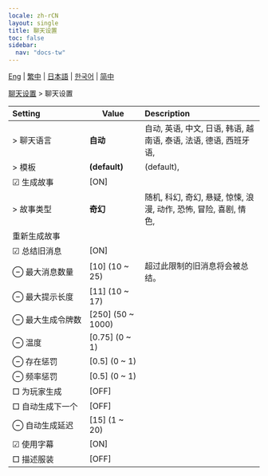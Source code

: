 ```yaml
---
locale: zh-rCN
layout: single
title: 聊天设置
toc: false
sidebar:
  nav: "docs-tw"
---
```

[Eng](/dancexr/menu/2025.4/chat/chat_settings) | [繁中](/tw/dancexr/menu/2025.4/chat/chat_settings) | [日本語](/jp/dancexr/menu/2025.4/chat/chat_settings) | [한국어](/kr/dancexr/menu/2025.4/chat/chat_settings) | [简中](/zh/dancexr/menu/2025.4/chat/chat_settings)

[聊天设置](../menu#聊天设置) > 聊天设置



| Setting | Value | Description |
| :--- | --- | :--- |
|<nobr> > 聊天语言</nobr>| **自动** | 自动, 英语, 中文, 日语, 韩语, 越南语, 泰语, 法语, 德语, 西班牙语,  |
|<nobr> > 模板</nobr>| **(default)** | (default),  |
|<nobr> ☑ 生成故事</nobr>| [ON] | 
|<nobr> > 故事类型</nobr>| **奇幻** | 随机, 科幻, 奇幻, 悬疑, 惊悚, 浪漫, 动作, 恐怖, 冒险, 喜剧, 情色,  |
|<nobr> 重新生成故事</nobr>|| 
|<nobr> ☑ 总结旧消息</nobr>| [ON] | 
|<nobr> ⊖ 最大消息数量</nobr>| [10] (10 ~ 25) | 超过此限制的旧消息将会被总结。
|<nobr> ⊖ 最大提示长度</nobr>| [11] (10 ~ 17) | 
|<nobr> ⊖ 最大生成令牌数</nobr>| [250] (50 ~ 1000) | 
|<nobr> ⊖ 温度</nobr>| [0.75] (0 ~ 1) | 
|<nobr> ⊖ 存在惩罚</nobr>| [0.5] (0 ~ 1) | 
|<nobr> ⊖ 频率惩罚</nobr>| [0.5] (0 ~ 1) | 
|<nobr> □ 为玩家生成</nobr>| [OFF] | 
|<nobr> □ 自动生成下一个</nobr>| [OFF] | 
|<nobr> ⊖ 自动生成延迟</nobr>| [15] (1 ~ 20) | 
|<nobr> ☑ 使用字幕</nobr>| [ON] | 
|<nobr> □ 描述服装</nobr>| [OFF] | 
